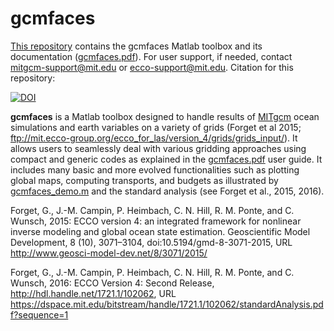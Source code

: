 # gcmfaces

[This repository][] contains the gcmfaces Matlab toolbox and its documentation ([gcmfaces.pdf][]). For user support, if needed, contact <mitgcm-support@mit.edu> or <ecco-support@mit.edu>. Citation for this repository: 

[![DOI](https://zenodo.org/badge/62541910.svg)](https://zenodo.org/badge/latestdoi/62541910)

[This repository]: https://github.com/gaelforget/gcmfaces
[MITgcm]: http://mitgcm.org/
[gcmfaces.pdf]: https://github.com/gaelforget/gcmfaces/blob/master/gcmfaces.pdf
[ECCO v4 r2 github repository]: https://github.com/gaelforget/ECCO_v4_r2
[various grids]: ftp://mit.ecco-group.org/ecco_for_las/version_4/grids/grids_input/
[gcmfaces_demo.m]: https://github.com/gaelforget/gcmfaces/blob/master/gcmfaces_demo.m

**gcmfaces** is a Matlab toolbox designed to handle results of [MITgcm][] ocean simulations and earth variables on a variety of grids (Forget et al 2015; <ftp://mit.ecco-group.org/ecco_for_las/version_4/grids/grids_input/>). It allows users to seamlessly deal with various gridding approaches using compact and generic codes as explained in the [gcmfaces.pdf][] user guide. It includes many basic and more evolved functionalities such as plotting global maps, computing transports, and budgets as illustrated by [gcmfaces_demo.m][] and the standard analysis (see Forget et al., 2015, 2016).  

Forget, G., J.-M. Campin, P. Heimbach, C. N. Hill, R. M. Ponte, and C. Wunsch, 2015: ECCO version 4: an integrated framework for nonlinear inverse modeling and global ocean state estimation. Geoscientific Model Development, 8 (10), 3071–3104, doi:10.5194/gmd-8-3071-2015, URL <http://www.geosci-model-dev.net/8/3071/2015/>

Forget, G., J.-M. Campin, P. Heimbach, C. N. Hill, R. M. Ponte, and C. Wunsch, 2016: ECCO Version 4: Second Release, http://hdl.handle.net/1721.1/102062, URL <https://dspace.mit.edu/bitstream/handle/1721.1/102062/standardAnalysis.pdf?sequence=1>

